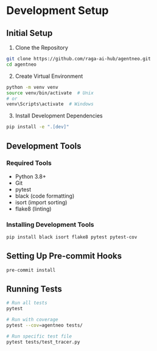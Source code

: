 # Development Setup

## Initial Setup

1. Clone the Repository
```bash
git clone https://github.com/raga-ai-hub/agentneo.git
cd agentneo
```

2. Create Virtual Environment
```bash
python -m venv venv
source venv/bin/activate  # Unix
# or
venv\Scripts\activate  # Windows
```

3. Install Development Dependencies
```bash
pip install -e ".[dev]"
```

## Development Tools

### Required Tools
- Python 3.8+
- Git
- pytest
- black (code formatting)
- isort (import sorting)
- flake8 (linting)

### Installing Development Tools
```bash
pip install black isort flake8 pytest pytest-cov
```

## Setting Up Pre-commit Hooks
```bash
pre-commit install
```

## Running Tests
```bash
# Run all tests
pytest

# Run with coverage
pytest --cov=agentneo tests/

# Run specific test file
pytest tests/test_tracer.py
```